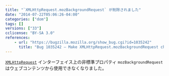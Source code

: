 ```yaml
---
title: "`XMLHttpRequest.mozBackgroundRequest` が削除されました"
date: "2014-07-22T05:06:26-04:00"
categories: ["dom"]
tags: []
versions: ["33"]
cclicense: "BY-SA 3.0"
references:
    - url: "https://bugzilla.mozilla.org/show_bug.cgi?id=1035242"
      title: "Bug 1035242 – Make XMLHttpRequest.mozBackgroundRequest chrome-only"
---
```

[`XMLHttpRequest`](https://developer.mozilla.org/ja/docs/Web/API/XMLHttpRequest) インターフェイス上の非標準プロパティ `mozBackgroundRequest` はウェブコンテンツから使用できなくなりました。
